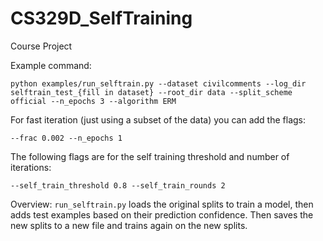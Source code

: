 # CS329D_SelfTraining
Course Project


Example command:

``python examples/run_selftrain.py --dataset civilcomments --log_dir selftrain_test_{fill in dataset} --root_dir data --split_scheme official --n_epochs 3 --algorithm ERM
``

For fast iteration (just using a subset of the data) you can add the flags:

``--frac 0.002 --n_epochs 1``

The following flags are for the self training threshold and number of iterations:

``--self_train_threshold 0.8 --self_train_rounds 2``

Overview: ``run_selftrain.py`` loads the original splits to train a model, then adds test examples based on their prediction confidence. Then saves the new splits to a new file and trains again on the new splits.